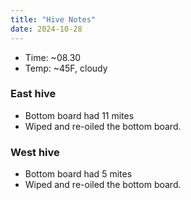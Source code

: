 ```yaml
---
title: "Hive Notes"
date: 2024-10-28
---
```


- Time: ~08.30
- Temp: ~45F, cloudy

### East hive

- Bottom board had 11 mites
- Wiped and re-oiled the bottom board.

### West hive

- Bottom board had 5 mites
- Wiped and re-oiled the bottom board.


